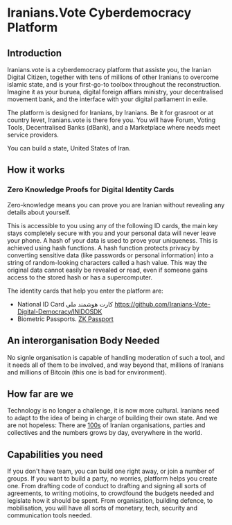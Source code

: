 # Iranians.Vote Cyberdemocracy Platform


## Introduction
Iranians.vote is a cyberdemocracy platform that assiste you, the Iranian Digital Citizen, together with tens of millions of other Iranians to overcome islamic state, and is your first-go-to toolbox throughout the reconstruction. Imagine it as your buruea, digital foreign affiars ministry, your decentralised movement bank, and the interface with your digital parliament in exile.


The platform is designed for Iranians, by Iranians. Be it for grasroot or at country levet, Iranians.vote is there fore you.
You will have Forum, Voting Tools, Decentralised Banks (dBank), and a Marketplace where needs meet service providers.

You can build a state, United States of Iran.

## How it works
### Zero Knowledge Proofs for Digital Identity Cards
Zero-knowledge means you can prove you are Iranian without revealing any details about yourself. 

This is accessible to you using any of the following ID cards, the main key stays completely secure with you and your personal data will never leave your phone.
A hash of your data is used to prove your uniqueness. This is achieved using hash functions. A hash function protects privacy by converting sensitive data (like passwords or personal information) into a string of random-looking characters called a hash value. This way the original data cannot easily be revealed or read, even if someone gains access to the stored hash or has a supercomputer.

The identity cards that help you enter the platform are: 
- National ID Card کارت هوشمند ملی
https://github.com/Iranians-Vote-Digital-Democracy/INIDOSDK
- Biometric Passports. [ZK Passport](https://github.com/rarimo/#zk-passport)

## An interorganisation Body Needed
No signle organisation is capable of handling moderation of such a tool, and it needs all of them to be involved, and way beyond that, millions of Iranians and millions of Bitcoin (this one is bad for environment).


## How far are we
Technology is no longer a challenge, it is now more cultural. Iranians need to adapt to the idea of being in charge of building their own state. And we are not hopeless:  There are [100s](https://github.com/Atlasiran/Atlas-website/issues/29#issuecomment-2557870664) of Iranian organisations, parties and collectives and the numbers grows by day, everywhere in the world.

## Capabilities you need
If you don't have team, you can build one right away, or join a number of groups. If you want to build a party, no worries, platform helps you create one. From drafting code of conduct to drafting and signing all sorts of agreements, to writing motioins, to crowdfound the budgets needed and legislate how it should be spent. From organisation, building defence, to mobilisation, you will have all sorts of monetary, tech, security and communication tools needed. 








